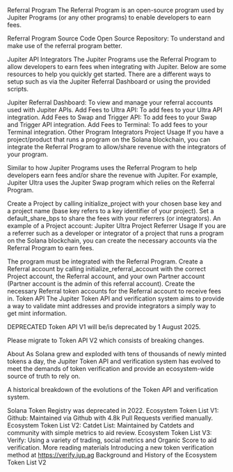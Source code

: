 Referral Program
The Referral Program is an open-source program used by Jupiter Programs (or any other programs) to enable developers to earn fees.

Referral Program Source Code
Open Source Repository: To understand and make use of the referral program better.

Jupiter API Integrators
The Jupiter Programs use the Referral Program to allow developers to earn fees when integrating with Jupiter. Below are some resources to help you quickly get started. There are a different ways to setup such as via the Jupiter Referral Dashboard or using the provided scripts.

Jupiter Referral Dashboard: To view and manage your referral accounts used with Jupiter APIs.
Add Fees to Ultra API: To add fees to your Ultra API integration.
Add Fees to Swap and Trigger API: To add fees to your Swap and Trigger API integration.
Add Fees to Terminal: To add fees to your Terminal integration.
Other Program Integrators
Project Usage
If you have a project/product that runs a program on the Solana blockchain, you can integrate the Referral Program to allow/share revenue with the integrators of your program.

Similar to how Jupiter Programs uses the Referral Program to help developers earn fees and/or share the revenue with Jupiter. For example, Jupiter Ultra uses the Jupiter Swap program which relies on the Referral Program.

Create a Project by calling initialize_project with your chosen base key and a project name (base key refers to a key identifier of your project).
Set a default_share_bps to share the fees with your referrers (or integrators).
An example of a Project account: Jupiter Ultra Project
Referrer Usage
If you are a referrer such as a developer or integrator of a project that runs a program on the Solana blockchain, you can create the necessary accounts via the Referral Program to earn fees.

The program must be integrated with the Referral Program.
Create a Referral account by calling initialize_referral_account with the correct Project account, the Referral account, and your own Partner account (Partner account is the admin of this referral account).
Create the necessary Referral token accounts for the Referral account to receive fees in.
Token API
The Jupiter Token API and verification system aims to provide a way to validate mint addresses and provide integrators a simply way to get mint information.

DEPRECATED
Token API V1 will be/is deprecated by 1 August 2025.

Please migrate to Token API V2 which consists of breaking changes.

About
As Solana grew and exploded with tens of thousands of newly minted tokens a day, the Jupiter Token API and verification system has evolved to meet the demands of token verification and provide an ecosystem-wide source of truth to rely on.

A historical breakdown of the evolutions of the Token API and verification system.

Solana Token Registry was deprecated in 2022.
Ecosystem Token List V1: Github: Maintained via Github with 4.8k Pull Requests verified manually.
Ecosystem Token List V2: Catdet List: Maintained by Catdets and community with simple metrics to aid review.
Ecosystem Token List V3: Verify: Using a variety of trading, social metrics and Organic Score to aid verification.
More reading materials
Introducing a new token verification method at https://verify.jup.ag
Background and History of the Ecosystem Token List V2